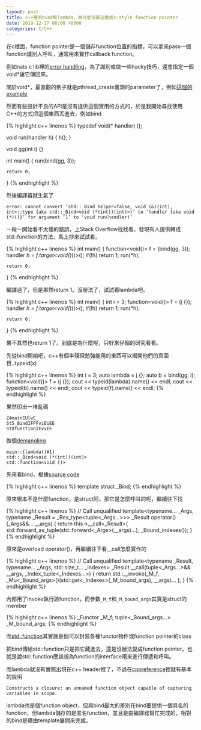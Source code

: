 ```yaml
---
layout: post
title: c++裡的bind和lambda，為什麼沒辦法變成c-style function pointer
date: 2019-12-17 00:00 +0800
categories: C/C++
---
```


在c裡面，function pointer是一個儲存function位置的指標，可以拿來pass一個function讓別人呼叫，通常用來實作callback function。

例如nats c lib裡的[error handling](https://github.com/nats-io/nats.c#advanced-usage)，為了識別或做一些hacky技巧，還會指定一個void*讓它傳回來。

關於void*，最直觀的例子就是pthread_create裏頭的parameter了，例如[這個的example](http://man7.org/linux/man-pages/man3/pthread_create.3.html)

然而有些設計不良的API是沒有提供這個實用的方式的，於是我開始尋找使用C++的方式把這個東西丟進去，例如bind

{% highlight c++ linenos %}
typedef void(* handler) ();

void run(handler h)
{
    h();
}

void gg(int i) {}

int main() {
    run(bind(gg, 3));

    return 0;
}
{% endhighlight %}

然後編譯器就生氣了

```
error: cannot convert ‘std::_Bind_helper<false, void (&)(int), int>::type {aka std::_Bind<void (*(int))(int)>}’ to ‘handler {aka void (*)()}’ for argument ‘1’ to ‘void run(handler)’
```

一段一開始看不太懂的錯誤，上Stack Overflow找找看，發現有人提供轉成std::function的方法，馬上抄來試試看。

{% highlight c++ linenos %}
int main() {
    function<void()> f = (bind(gg, 3));
    handler *h = f.target<void(*)()>();
    if(!h) return 1;
    run(*h);

    return 0;
}
{% endhighlight %}

編譯過了，但是果然return 1。沒辦法了，試試看lambda吧。

{% highlight c++ linenos %}
int main() {
    int i = 3;
    function<void()> f = ([i]() {});
    handler *h = f.target<void(*)()>();
    if(!h) return 1;
    run(*h);

    return 0;
}
{% endhighlight %}

果不其然也return 1了。到底是為什麼呢，只好來仔細的研究看看。

先從bind開始吧，c++有個半殘但勉強能用的東西可以揭開他們的真面目..typeid(x)

{% highlight c++ linenos %}
int i = 3;
auto lambda = [i]() {};
auto b = bind(gg, i);
function<void()> f = ([i]() {});
cout << typeid(lambda).name() << endl;
cout << typeid(b).name() << endl;
cout << typeid(f).name() << endl;
{% endhighlight %}

果然印出一堆亂碼

```
Z4mainEUlvE_
St5_BindIFPFviEiEE
St8functionIFvvEE
```

做個[demangling](https://gcc.gnu.org/onlinedocs/libstdc++/manual/ext_demangling.html)

```
main::{lambda()#1}
std::_Bind<void (*(int))(int)>
std::function<void ()>
```

先來看bind，根據[source code](https://gcc.gnu.org/onlinedocs/gcc-7.4.0/libstdc++/api/a00071_source.html#l00450)

{% highlight c++ linenos %}
   template<typename _Signature>
        struct _Bind;
{% endhighlight %}

原來根本不是什麼function，是struct阿，那它是怎麼呼叫的呢，繼續往下找

{% highlight c++ linenos %}
       // Call unqualified
       template<typename... _Args,
           typename _Result = _Res_type<tuple<_Args...>>>
    _Result
    operator()(_Args&&... __args)
    {
      return this->__call<_Result>(
          std::forward_as_tuple(std::forward<_Args>(__args)...),
          _Bound_indexes());
    }
{% endhighlight %}

原來是overload operator()，再繼續往下看__call怎麼實作的

{% highlight c++ linenos %}
       // Call unqualified
       template<typename _Result, typename... _Args, std::size_t... _Indexes>
    _Result
    __call(tuple<_Args...>&& __args, _Index_tuple<_Indexes...>)
    {
      return std::__invoke(_M_f,
          _Mu<_Bound_args>()(std::get<_Indexes>(_M_bound_args), __args)...
          );
    }
{% endhighlight %}

內部用了invoke執行該function，而參數`_M_f`和`_M_bound_args`其實是struct的member

{% highlight c++ linenos %}
       _Functor _M_f;
       tuple<_Bound_args...> _M_bound_args;
{% endhighlight %}

而[std::function](https://gcc.gnu.org/onlinedocs/gcc-7.4.0/libstdc++/api/a06222.html#a8c5a08fdc36581c53fa597667322cf7d)其實就是個可以封裝各種functor物件或function pointer的class

把bind傳給std::function只是把它藏進去，還是沒辦法變成function pointer。也就是說std::function應該視為function的interface用來進行傳遞和呼叫。

而lambda就沒有實際出現在c++ header裡了，不過在[cppreference](https://en.cppreference.com/w/cpp/language/lambda)裡就有基本的說明

```
Constructs a closure: an unnamed function object capable of capturing variables in scope.
```

lambda也是個function object，但與bind最大的差別在bind要提供一個具名的function，但lambda儲存的是匿名function，並且是由編譯器幫忙完成的，相對的bind是藉由template展開來完成。
